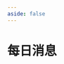 ```yaml
---
aside: false
---
```


# 每日消息

<script setup>
import { ref } from 'vue'

import List from '../src/components/list/List.vue'
import result from '../public/articles.json'

const messages = result.message || []
messages.sort((d1, d2) => d2.key.localeCompare(d1.key))

const dataSource = ref(messages)
</script>

<List :dataSource="dataSource">
  <template v-slot="props">
    <span>{{ props }}</span>
  </template>
</List>